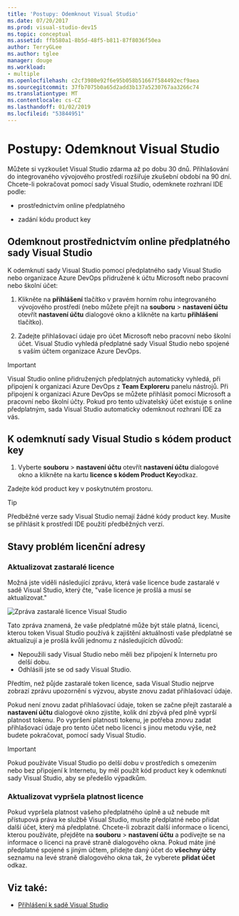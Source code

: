 ```yaml
---
title: 'Postupy: Odemknout Visual Studio'
ms.date: 07/20/2017
ms.prod: visual-studio-dev15
ms.topic: conceptual
ms.assetid: ffb580a1-8b5d-48f5-b811-87f8036f50ea
author: TerryGLee
ms.author: tglee
manager: douge
ms.workload:
- multiple
ms.openlocfilehash: c2cf3980e92f6e95b058b51667f584492ecf9aea
ms.sourcegitcommit: 37fb7075b0a65d2add3b137a5230767aa3266c74
ms.translationtype: MT
ms.contentlocale: cs-CZ
ms.lasthandoff: 01/02/2019
ms.locfileid: "53844951"
---
```

# <a name="how-to-unlock-visual-studio"></a>Postupy: Odemknout Visual Studio

Můžete si vyzkoušet Visual Studio zdarma až po dobu 30 dnů. Přihlašování do integrovaného vývojového prostředí rozšiřuje zkušební období na 90 dní. Chcete-li pokračovat pomocí sady Visual Studio, odemknete rozhraní IDE podle:

- prostřednictvím online předplatného

- zadání kódu product key

## <a name="to-unlock-visual-studio-using-an-online-subscription"></a>Odemknout prostřednictvím online předplatného sady Visual Studio

K odemknutí sady Visual Studio pomocí předplatného sady Visual Studio nebo organizace Azure DevOps přidružené k účtu Microsoft nebo pracovní nebo školní účet:

1. Klikněte na **přihlášení** tlačítko v pravém horním rohu integrovaného vývojového prostředí (nebo můžete přejít na **souboru** > **nastavení účtu** otevřít **nastavení účtu**  dialogové okno a klikněte na kartu **přihlášení** tlačítko).

1. Zadejte přihlašovací údaje pro účet Microsoft nebo pracovní nebo školní účet. Visual Studio vyhledá předplatné sady Visual Studio nebo spojené s vaším účtem organizace Azure DevOps.

> [!IMPORTANT]
> Visual Studio online přidružených předplatných automaticky vyhledá, při připojení k organizaci Azure DevOps z **Team Exploreru** panelu nástrojů. Při připojení k organizaci Azure DevOps se můžete přihlásit pomocí Microsoft a pracovní nebo školní účty. Pokud pro tento uživatelský účet existuje s online předplatným, sada Visual Studio automaticky odemknout rozhraní IDE za vás.

## <a name="to-unlock-visual-studio-with-a-product-key"></a>K odemknutí sady Visual Studio s kódem product key

1. Vyberte **souboru** > **nastavení účtu** otevřít **nastavení účtu** dialogové okno a klikněte na kartu **licence s kódem Product Key**odkaz.

Zadejte kód product key v poskytnutém prostoru.

> [!TIP]
> Předběžné verze sady Visual Studio nemají žádné kódy product key. Musíte se přihlásit k prostředí IDE použití předběžných verzí.

## <a name="address-license-problem-states"></a>Stavy problém licenční adresy

### <a name="update-stale-licenses"></a>Aktualizovat zastaralé licence

 Možná jste viděli následující zprávu, která vaše licence bude zastaralé v sadě Visual Studio, který čte, "vaše licence je prošlá a musí se aktualizovat."

 ![Zpráva zastaralé licence Visual Studio](../ide/media/vs2017_stale-license.png)

 Tato zpráva znamená, že vaše předplatné může být stále platná, licenci, kterou token Visual Studio používá k zajištění aktuálnosti vaše předplatné se aktualizují a je prošlá kvůli jednomu z následujících důvodů:

- Nepoužili sady Visual Studio nebo měli bez připojení k Internetu pro delší dobu.
- Odhlásili jste se od sady Visual Studio.

Předtím, než půjde zastaralé token licence, sada Visual Studio nejprve zobrazí zprávu upozornění s výzvou, abyste znovu zadat přihlašovací údaje.

Pokud není znovu zadat přihlašovací údaje, token se začne přejít zastaralé a **nastavení účtu** dialogové okno zjistíte, kolik dní zbývá před plně vyprší platnost tokenu. Po vypršení platnosti tokenu, je potřeba znovu zadat přihlašovací údaje pro tento účet nebo licenci s jinou metodu výše, než budete pokračovat, pomocí sady Visual Studio.

> [!Important]
> Pokud používáte Visual Studio po delší dobu v prostředích s omezením nebo bez připojení k Internetu, by měl použít kód product key k odemknutí sady Visual Studio, aby se předešlo výpadkům.

### <a name="update-expired-licenses"></a>Aktualizovat vypršela platnost licence

 Pokud vypršela platnost vašeho předplatného úplně a už nebude mít přístupová práva ke službě Visual Studio, musíte předplatné nebo přidat další účet, který má předplatné. Chcete-li zobrazit další informace o licenci, kterou používáte, přejděte na **souboru** > **nastavení účtu** a podívejte se na informace o licenci na pravé straně dialogového okna. Pokud máte jiné předplatné spojené s jiným účtem, přidejte daný účet do **všechny účty** seznamu na levé straně dialogového okna tak, že vyberete **přidat účet** odkaz.

## <a name="see-also"></a>Viz také:

* [Přihlášení k sadě Visual Studio](../ide/signing-in-to-visual-studio.md)